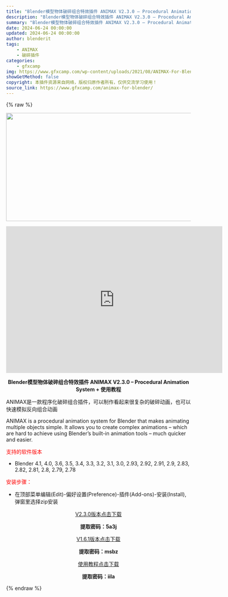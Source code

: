 ```yaml
---
title: "Blender模型物体破碎组合特效插件 ANIMAX V2.3.0 – Procedural Animation System + 使用教程"
description: "Blender模型物体破碎组合特效插件 ANIMAX V2.3.0 – Procedural Animation System + 使用教程 ANIMAX是一款程序化破碎组合插件，可以制作..."
summary: "Blender模型物体破碎组合特效插件 ANIMAX V2.3.0 – Procedural Animation System + 使用教程 ANIMAX是一款程序化破碎组合插件，可以制作..."
date: 2024-06-24 00:00:00
updated: 2024-06-24 00:00:00
author: blenderit
tags: 
    - ANIMAX
    - 破碎插件
categories:
    - gfxcamp
img: https://www.gfxcamp.com/wp-content/uploads/2021/08/ANIMAX-For-Blender.jpg
showGetMethod: false
copyright: 本插件资源来自网络，版权归原作者所有，仅供交流学习使用！
source_link: https://www.gfxcamp.com/animax-for-blender/
---
```


{% raw %}
<div><p><img decoding="async" class="aligncenter size-full wp-image-97254" src="https://www.gfxcamp.com/wp-content/uploads/2021/08/ANIMAX-For-Blender.jpg" data-src="https://www.gfxcamp.com/wp-content/uploads/2021/08/ANIMAX-For-Blender.jpg" alt="" width="590" height="295" data-srcset="https://www.gfxcamp.com/wp-content/uploads/2021/08/ANIMAX-For-Blender.jpg 590w, https://www.gfxcamp.com/wp-content/uploads/2021/08/ANIMAX-For-Blender-150x75.jpg 150w" data-sizes="(max-width: 590px) 100vw, 590px"></p><p style="text-align: center;"><iframe loading="lazy" src="https://player.youku.com/embed/XNTE5NDA1OTQyOA==" width="590" height="400" frameborder="0" allowfullscreen="allowfullscreen"></iframe></p><p style="text-align: center;"><strong>Blender模型物体破碎组合特效插件 ANIMAX V2.3.0 – Procedural Animation System + 使用教程</strong></p><p>ANIMAX是一款程序化破碎组合插件，可以制作看起来很复杂的破碎动画，也可以快速模拟反向组合动画</p><p>ANIMAX is a procedural animation system for Blender that makes animating multiple objects simple. It allows you to create complex animations – which are hard to achieve using Blender’s built-in animation tools – much quicker and easier.</p><p><span style="color: #ff0000;">支持的软件版本</span></p><ul>
<li>Blender 4.1, 4.0, 3.6, 3.5, 3.4, 3.3, 3.2, 3.1, 3.0, 2.93, 2.92, 2.91, 2.9, 2.83, 2.82, 2.81, 2.8, 2.79, 2.78</li>
</ul><p><span style="color: #ff0000;">安装步骤：</span></p><ul>
<li>在顶部菜单编辑(Edit)-偏好设置(Preference)-插件(Add-ons)-安装(Install),弹窗里选择zip安装</li>
</ul><p style="text-align: center;"><a class="maxbutton-3 maxbutton maxbutton-baidu" target="_blank" rel="noopener" href="https://pan.baidu.com/s/1W9VXZiMBCdGLTLPOme1wvA?pwd=5a3j"><span class="mb-text">V2.3.0版本点击下载</span></a></p><p style="text-align: center;"><strong>提取密码：5a3j</strong></p><p style="text-align: center;"><a class="maxbutton-3 maxbutton maxbutton-baidu" target="_blank" rel="noopener" href="https://pan.baidu.com/s/1M65EaMHrQGY-RCj1tXO4Yw?pwd=msbz"><span class="mb-text">V1.6.1版本点击下载</span></a></p><p style="text-align: center;"><strong>提取密码：msbz</strong></p><p style="text-align: center;"><a class="maxbutton-3 maxbutton maxbutton-baidu" target="_blank" rel="noopener" href="https://pan.baidu.com/s/1IpjQI14fR5OVbvwPREhDmg?pwd=iila"><span class="mb-text">使用教程点击下载</span></a></p><p style="text-align: center;"><strong>提取密码：iila</strong></p></div>
<div style="display: none">gfxcamp</div>
{% endraw %}